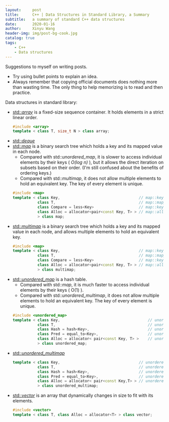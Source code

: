 ```yaml
---
layout:     post
title:      C++ | Data Structures in Standard Library, a Summary
subtitle:   a summary of standard C++ data structures
date:       2020-01-16
author:     Xinyu Wang
header-img: img/post-bg-cook.jpg
catalog: true
tags:
    - C++
    - Data structures
---
```


Suggestions to myself on writing posts.

- Try using bullet points to explain an idea.
- Always remember that copying official documents does nothing more than wasting time. The only thing to help memorizing is to read and then practice.

Data structures in standard library:

- [std::*array*](http://www.cplusplus.com/reference/array/) is a fixed-size sequence container. It holds elements in a strict linear order.
    ```c++
    #include <array>
    template < class T, size_t N > class array;
    ```
- [std::*deque*](http://www.cplusplus.com/reference/deque/deque/)
- [std::*map*](http://www.cplusplus.com/reference/map/map/) is a binary search tree which holds a key and its mapped value in each node.
    - Compared with std::*unordered_map*, it is slower to access individual elements by their keys ( *O(log n)* ), but it allows the direct iteration on subsets based on their order. (I'm still confused about the benefits of ordering keys.)
    - Compared with std::*multimap*, it does not allow multiple elements to hold an equivalent key. The key of every element is unique.
    ```c++
    #include <map>
    template < class Key,                                   // map::key_type
               class T,                                     // map::mapped_type
               class Compare = less<Key>                    // map::key_compare
               class Alloc = allocator<pair<const Key, T> > // map::allocator_type
               > class map;
    ```
- [std::*multimap*](http://www.cplusplus.com/reference/map/multimap/) is a binary search tree which holds a key and its mapped value in each node, and allows multiple elements to hold an equivalent key.
    ```c++
    #include <map>
    template < class Key,                                   // map::key_type
               class T,                                     // map::mapped_type
               class Compare = less<Key>                    // map::key_compare
               class Alloc = allocator<pair<const Key, T> > // map::allocator_type
               > class multimap;
    ``` 
- [std::*unordered_map*](http://www.cplusplus.com/reference/unordered_map/unordered_map/) is a hash table.
    - Compared with std::*map*, it is much faster to access individual elements by their keys ( O(1) ).
    - Compared with std::*unordered_multimap*, it does not allow multiple elements to hold an equivalent key. The key of every element is unique.
    ```c++
    #include <unordered_map>
    template < class Key,                                       // unordered_map::key_type
               class T,                                         // unordered_map::mapped_type
               class Hash = hash<Key>,                          // unordered_map::hasher
               class Pred = equal_to<Key>,                      // unordered_map::key_equal
               class Alloc = allocator< pair<const Key, T> >    // unordered_map::allocator_type
               > class unordered_map;
    ```
- [std::*unordered_multimap*](http://www.cplusplus.com/reference/unordered_map/unordered_multimap/)
    ```c++
    template < class Key,                                   // unordered_multimap::key_type
               class T,                                     // unordered_multimap::mapped_type
               class Hash = hash<Key>,                      // unordered_multimap::hasher
               class Pred = equal_to<Key>,                  // unordered_multimap::key_equal
               class Alloc = allocator< pair<const Key,T> > // unordered_multimap::allocator_type
               > class unordered_multimap;
    ```
- [std::*vector*](http://www.cplusplus.com/reference/vector/vector/) is an array that dynamically changes in size to fit with its elements.
    ```c++
    #include <vector>
    template < class T, class Alloc = allocator<T> > class vector;
    ```


